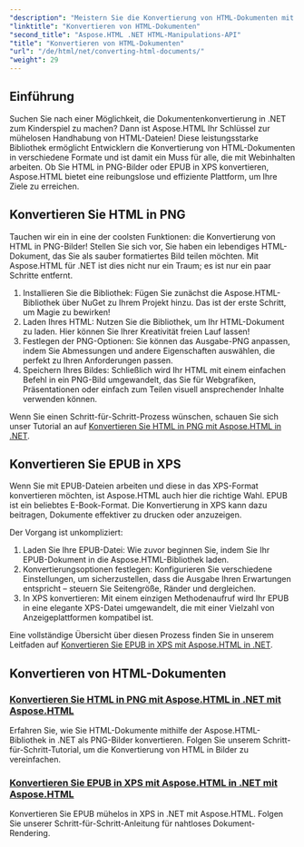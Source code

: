 ```yaml
---
"description": "Meistern Sie die Konvertierung von HTML-Dokumenten mit Aspose.HTML für .NET! Lernen Sie mit unseren einfachen Anleitungen, wie Sie HTML mühelos in PNG und EPUB in XPS konvertieren."
"linktitle": "Konvertieren von HTML-Dokumenten"
"second_title": "Aspose.HTML .NET HTML-Manipulations-API"
"title": "Konvertieren von HTML-Dokumenten"
"url": "/de/html/net/converting-html-documents/"
"weight": 29
---
```


## Einführung
Suchen Sie nach einer Möglichkeit, die Dokumentenkonvertierung in .NET zum Kinderspiel zu machen? Dann ist Aspose.HTML Ihr Schlüssel zur mühelosen Handhabung von HTML-Dateien! Diese leistungsstarke Bibliothek ermöglicht Entwicklern die Konvertierung von HTML-Dokumenten in verschiedene Formate und ist damit ein Muss für alle, die mit Webinhalten arbeiten. Ob Sie HTML in PNG-Bilder oder EPUB in XPS konvertieren, Aspose.HTML bietet eine reibungslose und effiziente Plattform, um Ihre Ziele zu erreichen.

## Konvertieren Sie HTML in PNG
Tauchen wir ein in eine der coolsten Funktionen: die Konvertierung von HTML in PNG-Bilder! Stellen Sie sich vor, Sie haben ein lebendiges HTML-Dokument, das Sie als sauber formatiertes Bild teilen möchten. Mit Aspose.HTML für .NET ist dies nicht nur ein Traum; es ist nur ein paar Schritte entfernt. 

1. Installieren Sie die Bibliothek: Fügen Sie zunächst die Aspose.HTML-Bibliothek über NuGet zu Ihrem Projekt hinzu. Das ist der erste Schritt, um Magie zu bewirken!
2. Laden Ihres HTML: Nutzen Sie die Bibliothek, um Ihr HTML-Dokument zu laden. Hier können Sie Ihrer Kreativität freien Lauf lassen!
3. Festlegen der PNG-Optionen: Sie können das Ausgabe-PNG anpassen, indem Sie Abmessungen und andere Eigenschaften auswählen, die perfekt zu Ihren Anforderungen passen.
4. Speichern Ihres Bildes: Schließlich wird Ihr HTML mit einem einfachen Befehl in ein PNG-Bild umgewandelt, das Sie für Webgrafiken, Präsentationen oder einfach zum Teilen visuell ansprechender Inhalte verwenden können.

Wenn Sie einen Schritt-für-Schritt-Prozess wünschen, schauen Sie sich unser Tutorial an auf [Konvertieren Sie HTML in PNG mit Aspose.HTML in .NET](./convert-html-as-png/). 

## Konvertieren Sie EPUB in XPS
Wenn Sie mit EPUB-Dateien arbeiten und diese in das XPS-Format konvertieren möchten, ist Aspose.HTML auch hier die richtige Wahl. EPUB ist ein beliebtes E-Book-Format. Die Konvertierung in XPS kann dazu beitragen, Dokumente effektiver zu drucken oder anzuzeigen.

Der Vorgang ist unkompliziert:

1. Laden Sie Ihre EPUB-Datei: Wie zuvor beginnen Sie, indem Sie Ihr EPUB-Dokument in die Aspose.HTML-Bibliothek laden.
2. Konvertierungsoptionen festlegen: Konfigurieren Sie verschiedene Einstellungen, um sicherzustellen, dass die Ausgabe Ihren Erwartungen entspricht – steuern Sie Seitengröße, Ränder und dergleichen.
3. In XPS konvertieren: Mit einem einzigen Methodenaufruf wird Ihr EPUB in eine elegante XPS-Datei umgewandelt, die mit einer Vielzahl von Anzeigeplattformen kompatibel ist.

Eine vollständige Übersicht über diesen Prozess finden Sie in unserem Leitfaden auf [Konvertieren Sie EPUB in XPS mit Aspose.HTML in .NET](./convert-epub-as-xps/). 

## Konvertieren von HTML-Dokumenten
### [Konvertieren Sie HTML in PNG mit Aspose.HTML in .NET mit Aspose.HTML](./convert-html-as-png/)
Erfahren Sie, wie Sie HTML-Dokumente mithilfe der Aspose.HTML-Bibliothek in .NET als PNG-Bilder konvertieren. Folgen Sie unserem Schritt-für-Schritt-Tutorial, um die Konvertierung von HTML in Bilder zu vereinfachen.
### [Konvertieren Sie EPUB in XPS mit Aspose.HTML in .NET mit Aspose.HTML](./convert-epub-as-xps/)
Konvertieren Sie EPUB mühelos in XPS in .NET mit Aspose.HTML. Folgen Sie unserer Schritt-für-Schritt-Anleitung für nahtloses Dokument-Rendering.